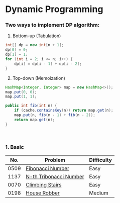 # Dynamic Programming

### Two ways to implement DP algorithm:

1. Bottom-up (Tabulation)

```java
int[] dp = new int[n + 1];
dp[0] = 0;
dp[1] = 1;
for (int i = 2; i <= n; i++) {
    dp[i] = dp[i - 1] + dp[i - 2];
}
```

2. Top-down (Memoization)

```java
HashMap<Integer, Integer> map = new HashMap<>();
map.put(0, 0);
map.put(1, 1);

public int fib(int n) {
    if (cache.containsKey(n)) return map.get(n);
    map.put(n, fib(n - 1) + fib(n - 2));
    return map.get(n);
}
```

<br>

### 1. Basic

| No.  | Problem                                                      | Difficulty |
| ---- | ------------------------------------------------------------ | ---------- |
| 0509 | [Fibonacci Number](https://leetcode.com/problems/fibonacci-number/) | Easy       |
| 1137 | [N-th Tribonacci Number](https://leetcode.com/problems/n-th-tribonacci-number/) | Easy       |
| 0070 | [Climbing Stairs](https://leetcode.com/problems/climbing-stairs/) | Easy       |
| 0198 | [House Robber](https://leetcode.com/problems/house-robber/)  | Medium     |

